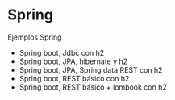 # Spring
 Ejemplos Spring
 
  - Spring boot, Jdbc con h2
  - Spring boot, JPA, hibernate y h2
  - Spring boot, JPA, Spring data REST con h2
  - Spring boot, REST básico con h2
  - Spring boot, REST básico + lombook con h2
